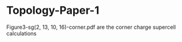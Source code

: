 # Topology-Paper-1

Figure3-sg(2, 13, 10, 16)-corner.pdf are the corner charge supercell calculations
